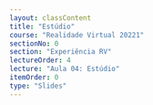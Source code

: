 ```yaml
---
layout: classContent
title: "Estúdio"
course: "Realidade Virtual 20221"
sectionNo: 0
section: "Experiência RV"
lectureOrder: 4
lecture: "Aula 04: Estúdio"
itemOrder: 0
type: "Slides"
---
```


